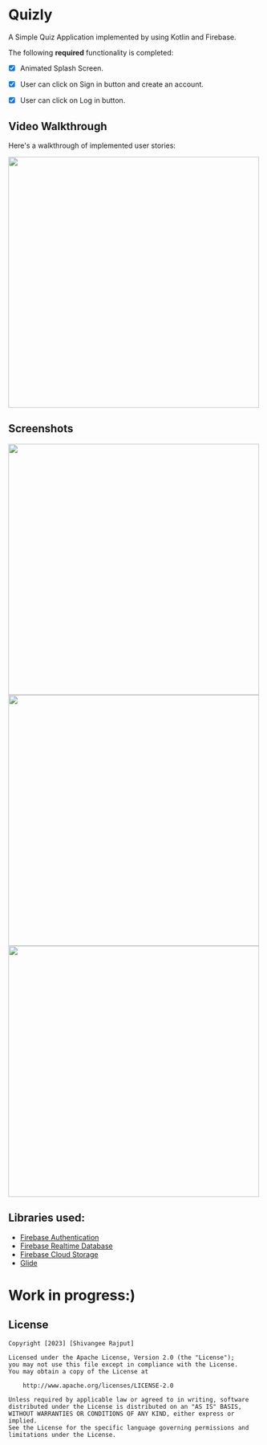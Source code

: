 # Quizly
A Simple Quiz Application implemented by using Kotlin and Firebase.

The following **required** functionality is completed:

* [x] Animated Splash Screen. 
* [x] User can click on Sign in button and create an account.
* [x] User can  click on Log in button.


## Video Walkthrough

Here's a walkthrough of implemented user stories:


<img src="https://user-images.githubusercontent.com/100294737/224552725-6d2af58c-9354-4cf2-9802-1605bd2aefa4.gif" height="500">

## Screenshots
<p>
<img src="https://user-images.githubusercontent.com/100294737/224552813-9cf47d48-cb5e-4a0a-8093-e5eaf36d3147.jpg" height="500">
<img src="https://user-images.githubusercontent.com/100294737/224552819-4ef60d2f-7f2f-4c6c-be64-c05dbb737f7e.jpg" height="500">
<img src="https://user-images.githubusercontent.com/100294737/224552821-31a1aeed-88ad-4917-bd8a-4e0993d195de.jpg" height="500" >

<p>
    
## Libraries used:
*   [Firebase Authentication](https://firebase.google.com/docs/auth/)
*   [Firebase Realtime Database](https://firebase.google.com/docs/database/)
*   [Firebase Cloud Storage](https://firebase.google.com/docs/storage/)
*   [Glide](https://github.com/bumptech/glide/)

# Work in progress:)

## License

    Copyright [2023] [Shivangee Rajput]

    Licensed under the Apache License, Version 2.0 (the "License");
    you may not use this file except in compliance with the License.
    You may obtain a copy of the License at

        http://www.apache.org/licenses/LICENSE-2.0

    Unless required by applicable law or agreed to in writing, software
    distributed under the License is distributed on an "AS IS" BASIS,
    WITHOUT WARRANTIES OR CONDITIONS OF ANY KIND, either express or implied.
    See the License for the specific language governing permissions and
    limitations under the License.
